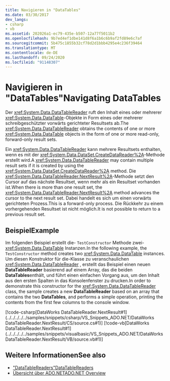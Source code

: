 ```yaml
---
title: Navigieren in "DataTables"
ms.date: 03/30/2017
dev_langs:
- csharp
- vb
ms.assetid: 202026a1-ec79-435e-b507-12a77f5011b2
ms.openlocfilehash: 9b7ed4ef1dbe141d8f6a1b6c6b9af2fd89e6c7af
ms.sourcegitcommit: 5b475c1855b32cf78d2d1bbb4295e4c236f39464
ms.translationtype: MT
ms.contentlocale: de-DE
ms.lasthandoff: 09/24/2020
ms.locfileid: "91148307"
---
```

# <a name="navigating-datatables"></a><span data-ttu-id="10f49-102">Navigieren in "DataTables"</span><span class="sxs-lookup"><span data-stu-id="10f49-102">Navigating DataTables</span></span>

<span data-ttu-id="10f49-103">Der <xref:System.Data.DataTableReader> ruft den Inhalt eines oder mehrerer <xref:System.Data.DataTable>-Objekte in Form eines oder mehrerer schreibgeschützter vorwärts gerichteter Resultsets ab.</span><span class="sxs-lookup"><span data-stu-id="10f49-103">The <xref:System.Data.DataTableReader> obtains the contents of one or more <xref:System.Data.DataTable> objects in the form of one or more read-only, forward-only result sets.</span></span>  
  
 <span data-ttu-id="10f49-104">Ein <xref:System.Data.DataTableReader> kann mehrere Resultsets enthalten, wenn es mit der <xref:System.Data.DataSet.CreateDataReader%2A>-Methode erstellt wird.</span><span class="sxs-lookup"><span data-stu-id="10f49-104">A <xref:System.Data.DataTableReader> may contain multiple result sets if it is created by using the <xref:System.Data.DataSet.CreateDataReader%2A> method.</span></span> <span data-ttu-id="10f49-105">Die <xref:System.Data.DataTableReader.NextResult%2A>-Methode setzt den Cursor auf das nächste Resultset, wenn mehr als ein Resultset vorhanden ist.</span><span class="sxs-lookup"><span data-stu-id="10f49-105">When there is more than one result set, the <xref:System.Data.DataTableReader.NextResult%2A> method advances the cursor to the next result set.</span></span> <span data-ttu-id="10f49-106">Dabei handelt es sich um einen vorwärts gerichteten Prozess.</span><span class="sxs-lookup"><span data-stu-id="10f49-106">This is a forward-only process.</span></span> <span data-ttu-id="10f49-107">Die Rückkehr zu einem vorhergehenden Resultset ist nicht möglich.</span><span class="sxs-lookup"><span data-stu-id="10f49-107">It is not possible to return to a previous result set.</span></span>  
  
## <a name="example"></a><span data-ttu-id="10f49-108">Beispiel</span><span class="sxs-lookup"><span data-stu-id="10f49-108">Example</span></span>  

 <span data-ttu-id="10f49-109">Im folgenden Beispiel erstellt die- `TestConstructor` Methode zwei- <xref:System.Data.DataTable> Instanzen.</span><span class="sxs-lookup"><span data-stu-id="10f49-109">In the following example, the `TestConstructor` method creates two <xref:System.Data.DataTable> instances.</span></span> <span data-ttu-id="10f49-110">Um diesen Konstruktor für die-Klasse zu veranschaulichen <xref:System.Data.DataTableReader> , erstellt das Beispiel einen neuen **DataTableReader** basierend auf einem Array, das die beiden **DataTables**enthält, und führt einen einfachen Vorgang aus, um den Inhalt aus den ersten Spalten in das Konsolenfenster zu drucken.</span><span class="sxs-lookup"><span data-stu-id="10f49-110">In order to demonstrate this constructor for the <xref:System.Data.DataTableReader> class, the sample creates a new **DataTableReader** based on an array that contains the two **DataTables**, and performs a simple operation, printing the contents from the first few columns to the console window.</span></span>  
  
 [!code-csharp[DataWorks DataTableReader.NextResult#1](../../../../../samples/snippets/csharp/VS_Snippets_ADO.NET/DataWorks DataTableReader.NextResult/CS/source.cs#1)]
 [!code-vb[DataWorks DataTableReader.NextResult#1](../../../../../samples/snippets/visualbasic/VS_Snippets_ADO.NET/DataWorks DataTableReader.NextResult/VB/source.vb#1)]  
  
## <a name="see-also"></a><span data-ttu-id="10f49-111">Weitere Informationen</span><span class="sxs-lookup"><span data-stu-id="10f49-111">See also</span></span>

- [<span data-ttu-id="10f49-112">"DataTableReaders"</span><span class="sxs-lookup"><span data-stu-id="10f49-112">DataTableReaders</span></span>](datatablereaders.md)
- [<span data-ttu-id="10f49-113">Übersicht über ADO.NET</span><span class="sxs-lookup"><span data-stu-id="10f49-113">ADO.NET Overview</span></span>](../ado-net-overview.md)
